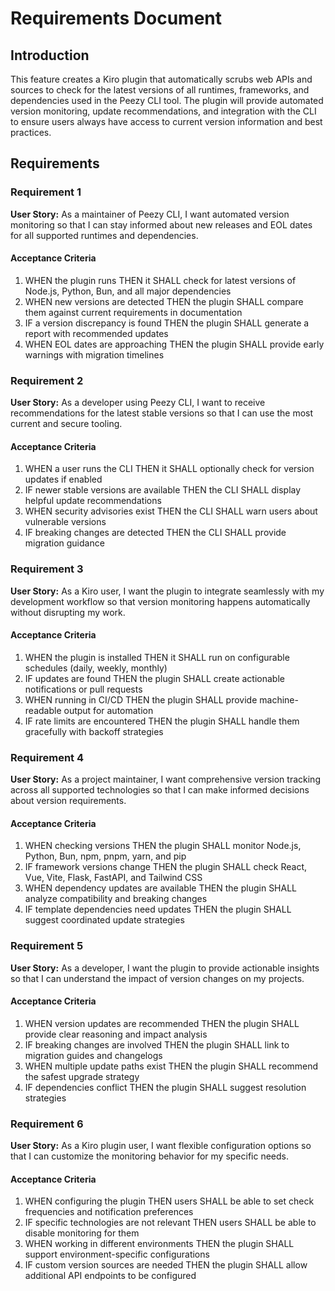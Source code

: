 # Requirements Document

## Introduction

This feature creates a Kiro plugin that automatically scrubs web APIs and sources to check for the latest versions of all runtimes, frameworks, and dependencies used in the Peezy CLI tool. The plugin will provide automated version monitoring, update recommendations, and integration with the CLI to ensure users always have access to current version information and best practices.

## Requirements

### Requirement 1

**User Story:** As a maintainer of Peezy CLI, I want automated version monitoring so that I can stay informed about new releases and EOL dates for all supported runtimes and dependencies.

#### Acceptance Criteria

1. WHEN the plugin runs THEN it SHALL check for latest versions of Node.js, Python, Bun, and all major dependencies
2. WHEN new versions are detected THEN the plugin SHALL compare them against current requirements in documentation
3. IF a version discrepancy is found THEN the plugin SHALL generate a report with recommended updates
4. WHEN EOL dates are approaching THEN the plugin SHALL provide early warnings with migration timelines

### Requirement 2

**User Story:** As a developer using Peezy CLI, I want to receive recommendations for the latest stable versions so that I can use the most current and secure tooling.

#### Acceptance Criteria

1. WHEN a user runs the CLI THEN it SHALL optionally check for version updates if enabled
2. IF newer stable versions are available THEN the CLI SHALL display helpful update recommendations
3. WHEN security advisories exist THEN the CLI SHALL warn users about vulnerable versions
4. IF breaking changes are detected THEN the CLI SHALL provide migration guidance

### Requirement 3

**User Story:** As a Kiro user, I want the plugin to integrate seamlessly with my development workflow so that version monitoring happens automatically without disrupting my work.

#### Acceptance Criteria

1. WHEN the plugin is installed THEN it SHALL run on configurable schedules (daily, weekly, monthly)
2. IF updates are found THEN the plugin SHALL create actionable notifications or pull requests
3. WHEN running in CI/CD THEN the plugin SHALL provide machine-readable output for automation
4. IF rate limits are encountered THEN the plugin SHALL handle them gracefully with backoff strategies

### Requirement 4

**User Story:** As a project maintainer, I want comprehensive version tracking across all supported technologies so that I can make informed decisions about version requirements.

#### Acceptance Criteria

1. WHEN checking versions THEN the plugin SHALL monitor Node.js, Python, Bun, npm, pnpm, yarn, and pip
2. IF framework versions change THEN the plugin SHALL check React, Vue, Vite, Flask, FastAPI, and Tailwind CSS
3. WHEN dependency updates are available THEN the plugin SHALL analyze compatibility and breaking changes
4. IF template dependencies need updates THEN the plugin SHALL suggest coordinated update strategies

### Requirement 5

**User Story:** As a developer, I want the plugin to provide actionable insights so that I can understand the impact of version changes on my projects.

#### Acceptance Criteria

1. WHEN version updates are recommended THEN the plugin SHALL provide clear reasoning and impact analysis
2. IF breaking changes are involved THEN the plugin SHALL link to migration guides and changelogs
3. WHEN multiple update paths exist THEN the plugin SHALL recommend the safest upgrade strategy
4. IF dependencies conflict THEN the plugin SHALL suggest resolution strategies

### Requirement 6

**User Story:** As a Kiro plugin user, I want flexible configuration options so that I can customize the monitoring behavior for my specific needs.

#### Acceptance Criteria

1. WHEN configuring the plugin THEN users SHALL be able to set check frequencies and notification preferences
2. IF specific technologies are not relevant THEN users SHALL be able to disable monitoring for them
3. WHEN working in different environments THEN the plugin SHALL support environment-specific configurations
4. IF custom version sources are needed THEN the plugin SHALL allow additional API endpoints to be configured
